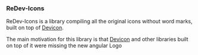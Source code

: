 ### ReDev-Icons

ReDev-Icons is a library compiling all the original icons without word marks, built on top of [Devicon](https://devicon.dev/).

The main motivation for this library is that [Devicon](https://devicon.dev/) and other libraries built on  top of it were missing the new angular Logo 